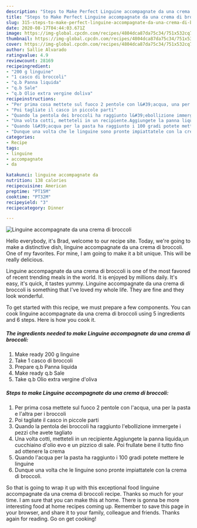 ```yaml
---
description: "Steps to Make Perfect Linguine accompagnate da una crema di broccoli"
title: "Steps to Make Perfect Linguine accompagnate da una crema di broccoli"
slug: 315-steps-to-make-perfect-linguine-accompagnate-da-una-crema-di-broccoli
date: 2020-08-17T04:44:03.671Z
image: https://img-global.cpcdn.com/recipes/4804dca87da75c34/751x532cq70/linguine-accompagnate-da-una-crema-di-broccoli-recipe-main-photo.jpg
thumbnail: https://img-global.cpcdn.com/recipes/4804dca87da75c34/751x532cq70/linguine-accompagnate-da-una-crema-di-broccoli-recipe-main-photo.jpg
cover: https://img-global.cpcdn.com/recipes/4804dca87da75c34/751x532cq70/linguine-accompagnate-da-una-crema-di-broccoli-recipe-main-photo.jpg
author: Sallie Alvarado
ratingvalue: 4.9
reviewcount: 28169
recipeingredient:
- "200 g linguine"
- "1 casco di broccoli"
- "q.b Panna liquida"
- "q.b Sale"
- "q.b Olio extra vergine doliva"
recipeinstructions:
- "Per prima cosa mettete sul fuoco 2 pentole con l&#39;acqua, una per la pasta e l&#39;altra per i broccoli"
- "Poi tagliate il casco in piccole parti"
- "Quando la pentola dei broccoli ha raggiunto l&#39;ebollizione immergete i pezzi che avete tagliato"
- "Una volta cotti, metteteli in un recipiente.Aggiungete la panna liquida,un cucchiaino d&#39;olio evo e un pizzico di sale. Poi frullate bene il tutto fino ad ottenere la crema"
- "Quando l&#39;acqua per la pasta ha raggiunto i 100 gradi potete mettere le linguine"
- "Dunque una volta che le linguine sono pronte impiattatele con la crema di broccoli."
categories:
- Recipe
tags:
- linguine
- accompagnate
- da

katakunci: linguine accompagnate da 
nutrition: 138 calories
recipecuisine: American
preptime: "PT15M"
cooktime: "PT32M"
recipeyield: "3"
recipecategory: Dinner

---
```



![Linguine accompagnate da una crema di broccoli](https://img-global.cpcdn.com/recipes/4804dca87da75c34/751x532cq70/linguine-accompagnate-da-una-crema-di-broccoli-recipe-main-photo.jpg)

Hello everybody, it's Brad, welcome to our recipe site. Today, we're going to make a distinctive dish, linguine accompagnate da una crema di broccoli. One of my favorites. For mine, I am going to make it a bit unique. This will be really delicious.

Linguine accompagnate da una crema di broccoli is one of the most favored of recent trending meals in the world. It is enjoyed by millions daily. It's easy, it's quick, it tastes yummy. Linguine accompagnate da una crema di broccoli is something that I've loved my whole life. They are fine and they look wonderful.




To get started with this recipe, we must prepare a few components. You can cook linguine accompagnate da una crema di broccoli using 5 ingredients and 6 steps. Here is how you cook it.

<!--inarticleads1-->

##### The ingredients needed to make Linguine accompagnate da una crema di broccoli:

1. Make ready 200 g linguine
1. Take 1 casco di broccoli
1. Prepare q.b Panna liquida
1. Make ready q.b Sale
1. Take q.b Olio extra vergine d&#39;oliva




<!--inarticleads2-->

##### Steps to make Linguine accompagnate da una crema di broccoli:

1. Per prima cosa mettete sul fuoco 2 pentole con l&#39;acqua, una per la pasta e l&#39;altra per i broccoli
1. Poi tagliate il casco in piccole parti
1. Quando la pentola dei broccoli ha raggiunto l&#39;ebollizione immergete i pezzi che avete tagliato
1. Una volta cotti, metteteli in un recipiente.Aggiungete la panna liquida,un cucchiaino d&#39;olio evo e un pizzico di sale. Poi frullate bene il tutto fino ad ottenere la crema
1. Quando l&#39;acqua per la pasta ha raggiunto i 100 gradi potete mettere le linguine
1. Dunque una volta che le linguine sono pronte impiattatele con la crema di broccoli.




So that is going to wrap it up with this exceptional food linguine accompagnate da una crema di broccoli recipe. Thanks so much for your time. I am sure that you can make this at home. There is gonna be more interesting food at home recipes coming up. Remember to save this page in your browser, and share it to your family, colleague and friends. Thanks again for reading. Go on get cooking!
